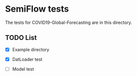 # SemiFlow tests
The tests for COVID19-Global-Forecasting are in this directory. 

## TODO List
 - [x] Example directory
 - [x] DatLoader test
 - [ ] Model test
 